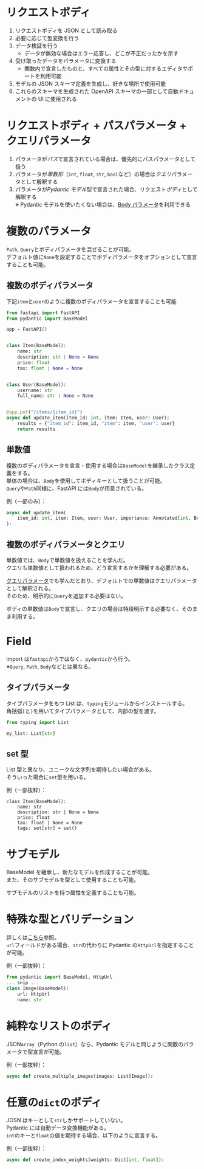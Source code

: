# リクエストボディ

1. リクエストボディを JSON として読み取る
2. 必要に応じて型変換を行う
3. データ検証を行う
   - データが無効な場合はエラー応答し、どこが不正だったかを示す
4. 受け取ったデータをパラメータに変換する
   - 関数内で宣言したものと、すべての属性とその型に対するエディタサポートを利用可能
5. モデルの JSON スキーマ定義を生成し、好きな場所で使用可能
6. これらのスキーマを生成された OpenAPI スキーマの一部として自動ドキュメントの UI に使用される

# リクエストボディ + パスパラメータ + クエリパラメータ

1. パラメータが*パス*で宣言されている場合は、優先的にパスパラメータとして扱う
2. パラメータが*単数形*（`int`, `float`, `str`, `bool`など）の場合は*クエリ*パラメータとして解釈する
3. パラメータが*Pydantic モデル*型で宣言された場合、リクエスト*ボディ*として解釈する  
   ※ Pydantic モデルを使いたくない場合は、[Body パラメータ](https://fastapi.tiangolo.com/ja/tutorial/body-multiple-params/#_2)を利用できる

# 複数のパラメータ

`Path`, `Query`とボディパラメータを混ぜることが可能。  
デフォルト値に`None`を設定することでボディパラメータをオプションとして宣言することも可能。

## 複数のボディパラメータ

下記`item`と`user`のように複数のボディパラメータを宣言することも可能

```python
from fastapi import FastAPI
from pydantic import BaseModel

app = FastAPI()


class Item(BaseModel):
    name: str
    description: str | None = None
    price: float
    tax: float | None = None


class User(BaseModel):
    username: str
    full_name: str | None = None


@app.put("/items/{item_id}")
async def update_item(item_id: int, item: Item, user: User):
    results = {"item_id": item_id, "item": item, "user": user}
    return results
```

## 単数値

複数のボディパラメータを宣言・使用する場合は`BaseModel`を継承したクラス定義をする。  
単体の場合は、`Body`を使用してボディキーとして扱うことが可能。  
`Query`や`Path`同様に、FastAPI には`Body`が用意されている。

例（一部のみ）：

```python
async def update_item(
    item_id: int, item: Item, user: User, importance: Annotated[int, Body()]
):
```

## 複数のボディパラメータとクエリ

単数値では、`Body`で単数値を扱えることを学んだ。  
クエリも単数値として扱われるため、どう宣言するかを理解する必要がある。

[クエリパラメータ](./クエリパラメータ.md)でも学んだとおり、デフォルトでの単数値はクエリパラメータとして解釈される。  
そのため、明示的に`Query`を追加する必要はない。

ボディの単数値は`Body`で宣言し、クエリの場合は特段明示する必要なく、そのまま利用する。

# Field

import は`fastapi`からではなく、`pydantic`から行う。  
※`Query`, `Path`, `Body`などとは異なる。

## タイプパラメータ

タイプパラメータをもつ List は、`typing`モジュールからインストールする。  
角括弧`[`と`]`を用いてタイプパラメータとして、内部の型を渡す。

```python
from typing import List

my_list: List[str]
```

## set 型

List 型と異なり、ユニークな文字列を期待したい場合がある。  
そういった場合に`set`型を用いる。

例（一部抜粋）：

```pytyon
class Item(BaseModel):
    name: str
    description: str | None = None
    price: float
    tax: float | None = None
    tags: set[str] = set()
```

# サブモデル

BaseModel を継承し、新たなモデルを作成することが可能。  
また、そのサブモデルを型として使用することも可能。

サブモデルのリストを持つ属性を定義することも可能。

# 特殊な型とバリデーション

詳しくは[こちら](https://docs.pydantic.dev/latest/concepts/types/)参照。  
`url`フィールドがある場合、`str`の代わりに Pydantic の`HttpUrl`を指定することが可能。

例（一部抜粋）：

```python
from pydantic import BaseModel, HttpUrl
... snip ...
class Image(BaseModel):
    url: HttpUrl
    name: str
```

# 純粋なリストのボディ

JSON`array`（Python の`list`）なら、Pydantic モデルと同じように関数のパラメータで型宣言が可能。

例（一部抜粋）：

```python
async def create_multiple_images(images: List[Image]):
```

# 任意の`dict`のボディ

JOSN はキーとして`str`しかサポートしていない。  
Pydantic には自動データ変換機能がある。  
`int`のキーと`float`の値を期待する場合、以下のように宣言する。

例（一部抜粋）：

```python
async def create_index_weights(weights: Dict[int, float]):
```
